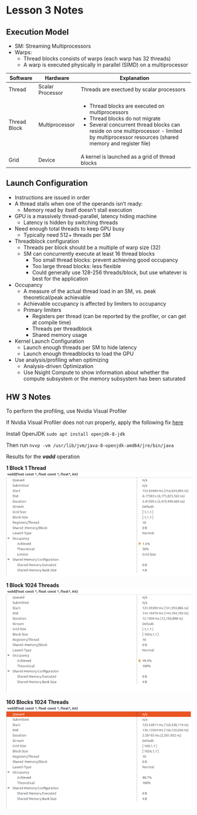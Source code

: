 # Lesson 3 Notes

## Execution Model

- SM: Streaming Multiprocessors
- Warps:
  - Thread blocks consists of warps (each warp has 32 threads)
  - A warp is executed physically in parallel (SIMD) on a multiprocessor

| Software    | Hardware | Explanation |
| -------- | ------- | ------- |
| Thread  | Scalar Processor    | Threads are exectued by scalar processors    |
| Thread Block | Multiprocessor     | <ul><li>Thread blocks are executed on multiprocessors</li><li>Thread blocks do not migrate</li><li>Several concurrent thread blocks can reside on one multiprocessor - limited by multiprocessor resources (shared memory and register file)</li> </ul>   |
| Grid    | Device    | A kernel is launched as a grid of thread blocks    |

## Launch Configuration

- Instructions are issued in order
- A thread stalls when one of the operands isn’t ready:
  - Memory read by itself doesn’t stall execution
- GPU is a massively thread-parallel, latency hiding machine
  - Latency is hidden by switching threads
- Need enough total threads to keep GPU busy
  - Typically need 512+ threads per SM
- Threadblock configuration
  - Threads per block should be a multiple of warp size (32)
  - SM can concurrently execute at least 16 thread blocks
    - Too small thread blocks: prevent achieving good occupancy
    - Too large thread blocks: less flexible
    - Could generally use 128-256 threads/block, but use whatever is best for the application
- Occupancy
  - A measure of the actual thread load in an SM, vs. peak theoretical/peak achievable
  - Achievable occupancy is affected by limiters to occupancy
  - Primary limiters
    - Registers per thread (can be reported by the profiler, or can get at compile time)
    - Threads per threadblock
    - Shared memory usage
- Kernel Launch Configuration
  - Launch enough threads per SM to hide latency
  - Launch enough threadblocks to load the GPU
- Use analysis/profiling when optimizing
  - Analysis-driven Optimization
  - Use Nsight Compute to show information about whether the compute
subsystem or the memory subsystem has been saturated

## HW 3 Notes

To perform the profiling, use Nvidia Visual Profiler

If Nvidia Visual Profiler does not run properly, apply the following fix [here](https://askubuntu.com/questions/1472456/cannot-open-nvidia-visualizer-profilernvvp)

Install OpenJDK
`sudo apt install openjdk-8-jdk`

Then run
`nvvp -vm /usr/lib/jvm/java-8-openjdk-amd64/jre/bin/java`

Results for the ***vadd*** operation

**1 Block 1 Thread**
![1 Block 1 Thread](./diagrams/1_block_1_thread.png)

**1 Block 1024 Threads**
![1 Block 1024 Threads](./diagrams/1_block_1024_threads.png)

**160 Blocks 1024 Threads**
![160 Blocks 1024 Threads](./diagrams/160_blocks_1024_threads.png)
